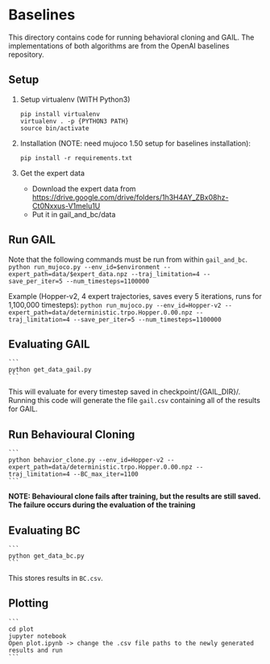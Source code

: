 # Baselines
This directory contains code for running behavioral cloning and GAIL. The implementations of both algorithms are from the OpenAI baselines repository.

## Setup


1. Setup virtualenv (WITH Python3)
    ```
    pip install virtualenv
    virtualenv . -p {PYTHON3 PATH}
    source bin/activate
    ```

2. Installation (NOTE: need mujoco 1.50 setup for baselines installation):
    ```
    pip install -r requirements.txt
    ```

3. Get the expert data
    * Download the expert data from https://drive.google.com/drive/folders/1h3H4AY_ZBx08hz-Ct0Nxxus-V1melu1U
    * Put it in gail_and_bc/data


## Run GAIL
Note that the following commands must be run from within `gail_and_bc`.
    ```
    python run_mujoco.py --env_id=$environment --expert_path=data/$expert_data.npz --traj_limitation=4 --save_per_iter=5 --num_timesteps=1100000
    ```

Example (Hopper-v2, 4 expert trajectories, saves every 5 iterations, runs for 1,100,000 timesteps):
    ```
    python run_mujoco.py --env_id=Hopper-v2 --expert_path=data/deterministic.trpo.Hopper.0.00.npz --traj_limitation=4 --save_per_iter=5 --num_timesteps=1100000
    ```

## Evaluating GAIL
    ```
    python get_data_gail.py
    ```

This will evaluate for every timestep saved in checkpoint/{GAIL_DIR}/. Running this code will generate the file `gail.csv` containing all of the results for GAIL.

## Run Behavioural Cloning
    ```
    python behavior_clone.py --env_id=Hopper-v2 --expert_path=data/deterministic.trpo.Hopper.0.00.npz --traj_limitation=4 --BC_max_iter=1100
    ```
    
**NOTE: Behavioural clone fails after training, but the results are still saved. The failure occurs during the evaluation of the training**

## Evaluating BC
    ```
    python get_data_bc.py
    ```

This stores results in `BC.csv`.


## Plotting
    ```
    cd plot
    jupyter notebook
    Open plot.ipynb -> change the .csv file paths to the newly generated results and run
    ```
